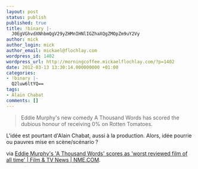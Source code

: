 ```yaml
---
layout: post
status: publish
published: true
title: !binary |-
  J0EgVGhvdXNhbmQgV29yZHMnIHNlIGZhaXQgZMOpZm9uY2Vy
author: mick
author_login: mick
author_email: mickael@flochlay.com
wordpress_id: 1402
wordpress_url: http://morningcoffee.mickaelflochlay.com/?p=1402
date: 2012-03-13 13:30:14.000000000 +01:00
categories:
- !binary |-
  Q2luw6ltYQ==
tags:
- Alain Chabat
comments: []
---
```

<blockquote>Eddie Murphy's new comedy A Thousand Words has scored the dubious honour of receiving 0% on Rotten Tomatoes.</blockquote>
L'idée est pourtant d'Alain Chabat, aussi à la production. Alors, idée pourrie ou pauvres mise en scène/scénario ?

via <a href="http://www.nme.com/filmandtv/news/eddie-murphys-a-thousand-words-scores-as-worst/262610">Eddie Murphy's 'A Thousand Words' scores as 'worst reviewed film of all time' | Film &amp; TV News | NME.COM</a>.
